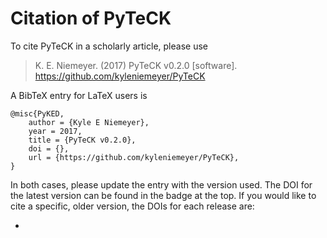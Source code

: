 # Citation of PyTeCK

To cite PyTeCK in a scholarly article, please use

> K. E. Niemeyer. (2017) PyTeCK v0.2.0 [software]. https://github.com/kyleniemeyer/PyTeCK

A BibTeX entry for LaTeX users is

```TeX
@misc{PyKED,
    author = {Kyle E Niemeyer},
    year = 2017,
    title = {PyTeCK v0.2.0},
    doi = {},
    url = {https://github.com/kyleniemeyer/PyTeCK},
}
```

In both cases, please update the entry with the version used. The DOI for the latest version can be found in the badge at the top.
If you would like to cite a specific, older version, the DOIs for each release are:

 *
